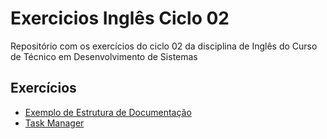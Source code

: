 # Exercicios Inglês Ciclo 02

Repositório com os exercícios do ciclo 02 da disciplina de Inglês do Curso de Técnico em Desenvolvimento de Sistemas

## Exercícios

* [Exemplo de Estrutura de Documentação](./exemploEstruturaDocumentacao(docs)/)
* [Task Manager](./exercicioTaskManager/) 
